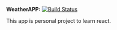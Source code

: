 **WeatherAPP:** [![Build Status](https://travis-ci.org/codeandqa/weather-app.svg?branch=master)](https://travis-ci.org/codeandqa/weather-app)

This app is personal project to learn react. 